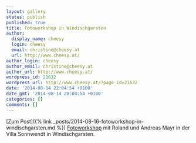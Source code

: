 ```yaml
---
layout: gallery
status: publish
published: true
title: Fotoworkshop in Windischgarsten
author:
  display_name: cheesy
  login: cheesy
  email: christine@cheesy.at
  url: http://www.cheesy.at/
author_login: cheesy
author_email: christine@cheesy.at
author_url: http://www.cheesy.at/
wordpress_id: 21632
wordpress_url: http://www.cheesy.at/?page_id=21632
date: '2014-08-14 22:04:54 +0100'
date_gmt: '2014-08-14 20:04:54 +0100'
categories: []
comments: []
---
```


[Zum Post]({% link _posts/2014-08-16-fotoworkshop-in-windischgarsten.md %})
[Fotoworkshop](http://www.villa-sonnwend.at/index.php?id=113) mit Roland und Andreas Mayr in der Villa Sonnwendt in Windischgarsten.

